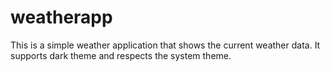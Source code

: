 # weatherapp
This is a simple weather application that shows the current weather data. It supports dark theme and respects the system theme.<br>
